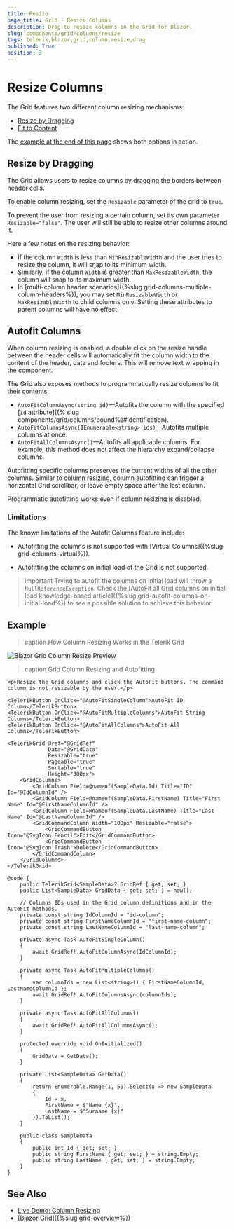 ```yaml
---
title: Resize
page_title: Grid - Resize Columns
description: Drag to resize columns in the Grid for Blazor.
slug: components/grid/columns/resize
tags: telerik,blazor,grid,column,resize,drag
published: True
position: 3
---
```


# Resize Columns

The Grid features two different column resizing mechanisms:

* [Resize by Dragging](#resize-by-dragging)
* [Fit to Content](#autofit-columns)

The [example at the end of this page](#example) shows both options in action.

## Resize by Dragging

The Grid allows users to resize columns by dragging the borders between header cells.

To enable column resizing, set the `Resizable` parameter of the grid to `true`.

To prevent the user from resizing a certain column, set its own parameter `Resizable="false"`. The user will still be able to resize other columns around it.

Here a few notes on the resizing behavior:

* If the column `Width` is less than `MinResizableWidth` and the user tries to resize the column, it will snap to its minimum width.
* Similarly, if the column `Width` is greater than `MaxResizableWidth`, the column will snap to its maximum width.
* In [multi-column header scenarios]({%slug grid-columns-multiple-column-headers%}), you may set `MinResizableWidth` or `MaxResizableWidth` to child columns only. Setting these attributes to parent columns will have no effect.

## Autofit Columns

When column resizing is enabled, a double click on the resize handle between the header cells will automatically fit the column width to the content of the header, data and footers. This will remove text wrapping in the component.

The Grid also exposes methods to programmatically resize columns to fit their contents:

* `AutoFitColumnAsync(string id)`—Autofits the column with the specified [`Id` attribute]({% slug components/grid/columns/bound%}#identification).
* `AutoFitColumnsAsync(IEnumerable<string> ids)`—Autofits multiple columns at once.
* `AutoFitAllColumnsAsync()`—Autofits all applicable columns. For example, this method does not affect the hierarchy expand/collapse columns.

Autofitting specific columns preserves the current widths of all the other columns. Similar to [column resizing](#resize-by-dragging), column autofitting can trigger a horizontal Grid scrollbar, or leave empty space after the last column.

Programmatic autofitting works even if column resizing is disabled.


### Limitations

The known limitations of the Autofit Columns feature include:

* Autofitting the columns is not supported with [Virtual Columns]({%slug grid-columns-virtual%}).

* Autofitting the columns on initial load of the Grid is not supported.

>important Trying to autofit the columns on initial load will throw a `NullReferenceException`. Check the [AutoFit all Grid columns on initial load knowledge-based article]({%slug grid-autofit-columns-on-initial-load%}) to see a possible solution to achieve this behavior. 


## Example

>caption How Column Resizing Works in the Telerik Grid

![Blazor Grid Column Resize Preview](images/column-resize-preview.gif)

>caption Grid Column Resizing and Autofitting

````RAZOR
<p>Resize the Grid columns and click the AutoFit buttons. The command column is not resizable by the user.</p>

<TelerikButton OnClick="@AutoFitSingleColumn">AutoFit ID Column</TelerikButton>
<TelerikButton OnClick="@AutoFitMultipleColumns">AutoFit String Columns</TelerikButton>
<TelerikButton OnClick="@AutoFitAllColumns">AutoFit All Columns</TelerikButton>

<TelerikGrid @ref="@GridRef"
             Data="@GridData"
             Resizable="true"
             Pageable="true"
             Sortable="true"
             Height="300px">
    <GridColumns>
        <GridColumn Field=@nameof(SampleData.Id) Title="ID" Id="@IdColumnId" />
        <GridColumn Field=@nameof(SampleData.FirstName) Title="First Name" Id="@FirstNameColumnId" />
        <GridColumn Field=@nameof(SampleData.LastName) Title="Last Name" Id="@LastNameColumnId" />
        <GridCommandColumn Width="100px" Resizable="false">
            <GridCommandButton Icon="@SvgIcon.Pencil">Edit</GridCommandButton>
            <GridCommandButton Icon="@SvgIcon.Trash">Delete</GridCommandButton>
        </GridCommandColumn>
    </GridColumns>
</TelerikGrid>

@code {
    public TelerikGrid<SampleData>? GridRef { get; set; }
    public List<SampleData> GridData { get; set; } = new();

    // Columns IDs used in the Grid column definitions and in the AutoFit methods.
    private const string IdColumnId = "id-column";
    private const string FirstNameColumnId = "first-name-column";
    private const string LastNameColumnId = "last-name-column";

    private async Task AutoFitSingleColumn()
    {
        await GridRef!.AutoFitColumnAsync(IdColumnId);
    }

    private async Task AutoFitMultipleColumns()
    {
        var columnIds = new List<string>() { FirstNameColumnId, LastNameColumnId };
        await GridRef!.AutoFitColumnsAsync(columnIds);
    }

    private async Task AutoFitAllColumns()
    {
        await GridRef!.AutoFitAllColumnsAsync();
    }

    protected override void OnInitialized()
    {
        GridData = GetData();
    }

    private List<SampleData> GetData()
    {
        return Enumerable.Range(1, 50).Select(x => new SampleData
        {
            Id = x,
            FirstName = $"Name {x}",
            LastName = $"Surname {x}"
        }).ToList();
    }

    public class SampleData
    {
        public int Id { get; set; }
        public string FirstName { get; set; } = string.Empty;
        public string LastName { get; set; } = string.Empty;
    }
}
````

## See Also

  * [Live Demo: Column Resizing](https://demos.telerik.com/blazor-ui/grid/column-resizing)
  * [Blazor Grid]({%slug grid-overview%})
